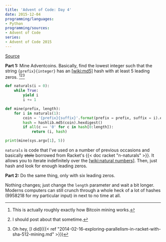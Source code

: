 ```yaml
---
title: 'Advent of Code: Day 4'
date: 2015-12-04
programming/languages:
- Python
programming/sources:
- Advent of Code
series:
- Advent of Code 2015
---
```

<a href="http://adventofcode.com/2015/day/4">Source</a>

**Part 1:** Mine Adventcoins. Basically, find the lowest integer such that the string `{prefix}{integer}` has an [[wiki:md5]]() hash with at least 5 leading zeros. [^1][^2][^3]

<!--more-->

```python
def naturals(i = 0):
    while True:
        yield i
        i += 1

def mine(prefix, length):
    for i in naturals(1):
        coin = '{prefix}{suffix}'.format(prefix = prefix, suffix = i).encode('utf-8')
        hash = hashlib.md5(coin).hexdigest()
        if all(c == '0' for c in hash[0:length]):
            return (i, hash)

print(mine(sys.argv[1], 5))
```

`naturals` is code that I've used on a number of previous occasions and basically ~~stole~~ borrowed from Racket's {{< doc racket "n-naturals" >}}. It allows you to iterate indefinitely over the [[wiki:natural numbers]](). Then, just hash and look for enough leading zeros.

**Part 2:** Do the same thing, only with six leading zeros.

Nothing changes; just change the `length` parameter and wait a bit longer. Moderns computers can still crunch through a whole heck of a lot of hashes (9958218 for my particular input) in next to no time at all.

[^1]: This is actually roughly exactly how Bitcoin mining works.
[^2]: I should post about that sometime.
[^3]: Oh hey, [I did]({{< ref "2014-02-16-exploring-parallelism-in-racket-with-sha-512-mining.md" >}})
